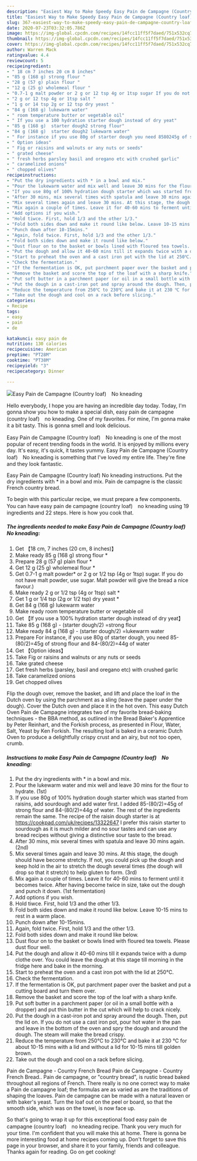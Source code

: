 ```yaml
---
description: "Easiest Way to Make Speedy Easy Pain de Campagne (Country loaf)　No kneading"
title: "Easiest Way to Make Speedy Easy Pain de Campagne (Country loaf)　No kneading"
slug: 367-easiest-way-to-make-speedy-easy-pain-de-campagne-country-loaf-no-kneading
date: 2020-07-23T03:32:05.786Z
image: https://img-global.cpcdn.com/recipes/14fcc11ff5f7daed/751x532cq70/easy-pain-de-campagne-country-loaf-no-kneading-recipe-main-photo.jpg
thumbnail: https://img-global.cpcdn.com/recipes/14fcc11ff5f7daed/751x532cq70/easy-pain-de-campagne-country-loaf-no-kneading-recipe-main-photo.jpg
cover: https://img-global.cpcdn.com/recipes/14fcc11ff5f7daed/751x532cq70/easy-pain-de-campagne-country-loaf-no-kneading-recipe-main-photo.jpg
author: Warren Mack
ratingvalue: 4.4
reviewcount: 5
recipeingredient:
- " 18 cm 7 inches 20 cm 8 inches"
- "85 g (168 g) strong flour "
- "28 g (57 g) plain flour "
- "12 g (25 g) wholemeal flour "
- "0.7-1 g malt powder or 2 g or 12 tsp 4g or 1tsp sugar If you do not have malt powder use sugar Malt powder will give the bread a nice favour"
- "2 g or 12 tsp 4g or 1tsp salt "
- "1 g or 14 tsp 2g or 12 tsp dry yeast "
- "84 g (168 g) lukewarm water"
- " room temperature butter or vegetable oil"
- " If you use a 100 hydration starter dough instead of dry yeat"
- "85 g (168 g)  starter dough2 strong flour"
- "84 g (168 g)  starter dough2 lukewarm water"
- " For instance if you use 80g of starter dough you need 8580245g of strong flour and 8480244g of water"
- " Option ideas"
- " Fig or raisins and walnuts or any nuts or seeds"
- " grated cheese"
- " fresh herbs parsley basil and oregano etc with crushed garlic"
- " caramelized onions"
- " chopped olives"
recipeinstructions:
- "Put the dry ingredients with * in a bowl and mix."
- "Pour the lukewarm water and mix well and leave 30 mins for the flour to hydrate. (1st)"
- "If you use 80g of 100% hydration dough starter which was started from raisins, add sourdough and add water first. I added 85-(80/2)=45g of strong flour and 84-(80/2)=44g of water. The rest of the ingredients remain the same. The recipe of the raisin dough starter is at https://cookpad.com/uk/recipes/13322647 I prefer this raisin starter to sourdough as it is much milder and no sour tastes and can use any bread recipes without giving a distinctive sour taste to the bread."
- "After 30 mins, mix several times with spatula and leave 30 mins again. (2nd)"
- "Mix several times again and leave 30 mins. At this stage, the dough should have become stretchy. If not, you could pick up the dough and keep hold in the air to stretch the dough several times (the dough will drop so that it stretch) to help gluten to form. (3rd)"
- "Mix again a couple of times. Leave it for 40-60 mins to ferment until it becomes twice. After having become twice in size, take out the dough and punch it down. (1st fermentation)"
- "Add options if you wish."
- "Hold tiwce. First, hold 1/3 and the other 1/3."
- "Fold both sides down and make it round like below. Leave 10-15 mins to rest in a warm place."
- "Punch down after 10-15mins."
- "Again, fold twice. First, hold 1/3 and the other 1/3."
- "Fold both sides down and make it round like below."
- "Dust flour on to the basket or bowls lined with floured tea towels. Please dust flour well."
- "Put the dough and allow it 40-60 mins till it expands twice with a dump clothe over. You could leave the dough at this stage till morning in the fridge here and bake in the morning."
- "Start to preheat the oven and a cast iron pot with the lid at 250℃."
- "Check the fermentation."
- "If the fermentation is OK, put parchment paper over the basket and put a cutting board and turn them over."
- "Remove the basket and score the top of the loaf with a sharp knife."
- "Put soft butter in a parchment paper (or oil in a small bottle with a dropper) and put thin butter in the cut which will help to crack nicely."
- "Put the dough in a cast-iron pot and spray around the dough. Then, put the lid on. If you do not use a cast iron pot, pour hot water in the pan and leave in the bottom of the oven and spry the dough and around the dough. The steam will make the bread crispy."
- "Reduce the temperature from 250℃ to 230℃ and bake it at 230 ℃ for about 10-15 mins with a lid and without a lid for 10-15 mins till golden brown."
- "Take out the dough and cool on a rack before slicing."
categories:
- Recipe
tags:
- easy
- pain
- de

katakunci: easy pain de 
nutrition: 130 calories
recipecuisine: American
preptime: "PT28M"
cooktime: "PT38M"
recipeyield: "3"
recipecategory: Dinner

---
```



![Easy Pain de Campagne (Country loaf)　No kneading](https://img-global.cpcdn.com/recipes/14fcc11ff5f7daed/751x532cq70/easy-pain-de-campagne-country-loaf-no-kneading-recipe-main-photo.jpg)

Hello everybody, I hope you are having an incredible day today. Today, I'm gonna show you how to make a special dish, easy pain de campagne (country loaf)　no kneading. One of my favorites. For mine, I'm gonna make it a bit tasty. This is gonna smell and look delicious.

Easy Pain de Campagne (Country loaf)　No kneading is one of the most popular of recent trending foods in the world. It is enjoyed by millions every day. It's easy, it's quick, it tastes yummy. Easy Pain de Campagne (Country loaf)　No kneading is something that I've loved my entire life. They're fine and they look fantastic.

Easy Pain de Campagne (Country loaf) No kneading instructions. Put the dry ingredients with * in a bowl and mix. Pain de campagne is the classic French country bread.


To begin with this particular recipe, we must prepare a few components. You can have easy pain de campagne (country loaf)　no kneading using 19 ingredients and 22 steps. Here is how you cook that.

<!--inarticleads1-->

##### The ingredients needed to make Easy Pain de Campagne (Country loaf)　No kneading:

1. Get  【18 cm, 7 inches (20 cm, 8 inches)】
1. Make ready 85 g (168 g) strong flour *
1. Prepare 28 g (57 g) plain flour *
1. Get 12 g (25 g) wholemeal flour *
1. Get 0.7-1 g malt powder* or 2 g or 1/2 tsp (4g or 1tsp) sugar. If you do not have malt powder, use sugar. Malt powder will give the bread a nice favour.)
1. Make ready 2 g or 1/2 tsp (4g or 1tsp) salt *
1. Get 1 g or 1/4 tsp (2g or 1/2 tsp) dry yeast *
1. Get 84 g (168 g) lukewarm water
1. Make ready  room temperature butter or vegetable oil
1. Get  【If you use a 100% hydration starter dough instead of dry yeat】
1. Take 85 g (168 g) - (starter dough/2) =strong flour
1. Make ready 84 g (168 g) - (starter dough/2) =lukewarm water
1. Prepare  For instance, if you use 80g of starter dough, you need 85-(80/2)=45g of strong flour and 84-(80/2)=44g of water
1. Get  【Option ideas】
1. Take  Fig or raisins and walnuts or any nuts or seeds
1. Take  grated cheese
1. Get  fresh herbs (parsley, basil and oregano etc) with crushed garlic
1. Take  caramelized onions
1. Get  chopped olives


Flip the dough over, remove the basket, and lift and place the loaf in the Dutch oven by using the parchment as a sling (leave the paper under the dough). Cover the Dutch oven and place it in the hot oven. This easy Dutch Oven Pain de Campagne integrates two of my favorite bread-baking techniques - the BBA method, as outlined in the Bread Baker&#39;s Apprentice by Peter Reinhart, and the Forkish process, as presented in Flour, Water, Salt, Yeast by Ken Forkish. The resulting loaf is baked in a ceramic Dutch Oven to produce a delightfully crispy crust and an airy, but not too open, crumb. 

<!--inarticleads2-->

##### Instructions to make Easy Pain de Campagne (Country loaf)　No kneading:

1. Put the dry ingredients with * in a bowl and mix.
1. Pour the lukewarm water and mix well and leave 30 mins for the flour to hydrate. (1st)
1. If you use 80g of 100% hydration dough starter which was started from raisins, add sourdough and add water first. I added 85-(80/2)=45g of strong flour and 84-(80/2)=44g of water. The rest of the ingredients remain the same. The recipe of the raisin dough starter is at https://cookpad.com/uk/recipes/13322647 I prefer this raisin starter to sourdough as it is much milder and no sour tastes and can use any bread recipes without giving a distinctive sour taste to the bread.
1. After 30 mins, mix several times with spatula and leave 30 mins again. (2nd)
1. Mix several times again and leave 30 mins. At this stage, the dough should have become stretchy. If not, you could pick up the dough and keep hold in the air to stretch the dough several times (the dough will drop so that it stretch) to help gluten to form. (3rd)
1. Mix again a couple of times. Leave it for 40-60 mins to ferment until it becomes twice. After having become twice in size, take out the dough and punch it down. (1st fermentation)
1. Add options if you wish.
1. Hold tiwce. First, hold 1/3 and the other 1/3.
1. Fold both sides down and make it round like below. Leave 10-15 mins to rest in a warm place.
1. Punch down after 10-15mins.
1. Again, fold twice. First, hold 1/3 and the other 1/3.
1. Fold both sides down and make it round like below.
1. Dust flour on to the basket or bowls lined with floured tea towels. Please dust flour well.
1. Put the dough and allow it 40-60 mins till it expands twice with a dump clothe over. You could leave the dough at this stage till morning in the fridge here and bake in the morning.
1. Start to preheat the oven and a cast iron pot with the lid at 250℃.
1. Check the fermentation.
1. If the fermentation is OK, put parchment paper over the basket and put a cutting board and turn them over.
1. Remove the basket and score the top of the loaf with a sharp knife.
1. Put soft butter in a parchment paper (or oil in a small bottle with a dropper) and put thin butter in the cut which will help to crack nicely.
1. Put the dough in a cast-iron pot and spray around the dough. Then, put the lid on. If you do not use a cast iron pot, pour hot water in the pan and leave in the bottom of the oven and spry the dough and around the dough. The steam will make the bread crispy.
1. Reduce the temperature from 250℃ to 230℃ and bake it at 230 ℃ for about 10-15 mins with a lid and without a lid for 10-15 mins till golden brown.
1. Take out the dough and cool on a rack before slicing.


Pain de Campagne - Country French Bread Pain de Campagne - Country French Bread.. Pain de campagne, or &#34;country bread&#34;, is rustic bread baked throughout all regions of French. There really is no one correct way to make a Pain de campagne loaf; the formulas are as varied as are the traditions of shaping the loaves. Pain de campagne can be made with a natural leaven or with baker&#39;s yeast. Turn the loaf out on the peel or board, so that the smooth side, which was on the towel, is now face up. 

So that's going to wrap it up for this exceptional food easy pain de campagne (country loaf)　no kneading recipe. Thank you very much for your time. I'm confident that you will make this at home. There is gonna be more interesting food at home recipes coming up. Don't forget to save this page in your browser, and share it to your family, friends and colleague. Thanks again for reading. Go on get cooking!
